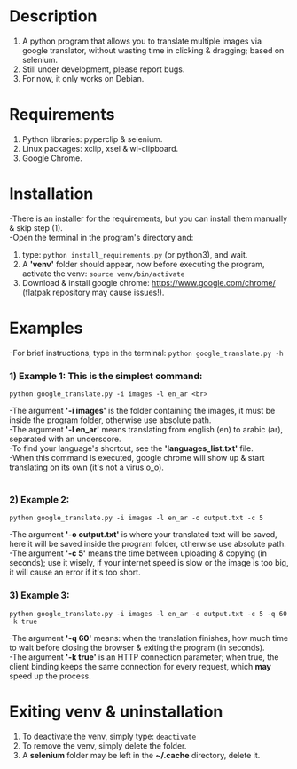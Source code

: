 # Description
1) A python program that allows you to translate multiple images
via google translator, without wasting time in clicking & dragging; based on selenium.
2) Still under development, please report bugs.
3) For now, it only works on Debian.

# Requirements
1) Python libraries: pyperclip & selenium.
2) Linux packages: xclip, xsel & wl-clipboard.
3) Google Chrome.

# Installation
-There is an installer for the requirements, but you can install them manually & skip step (1). <br>
-Open the terminal in the program's directory and:
1) type: ````python install_requirements.py```` (or python3), and wait.
2) A <b>'venv'</b> folder should appear, now before executing the program, activate the venv: ````source venv/bin/activate````
2) Download & install google chrome: https://www.google.com/chrome/ (flatpak repository may cause issues!).

# Examples
-For brief instructions, type in the terminal: ````python google_translate.py -h```` <br>
### 1) Example 1: This is the simplest command: <br>
````
python google_translate.py -i images -l en_ar <br>
````
-The argument <b>'-i images'</b> is the folder containing the images, it must be inside the program folder, otherwise use absolute path. <br>
-The argument <b>'-l en_ar'</b> means translating from english (en) to arabic (ar), separated with an underscore. <br>
-To find your language's shortcut, see the <b>'languages_list.txt'</b> file. <br>
-When this command is executed, google chrome will show up & start translating on its own (it's not a virus o_o). <br> <br>
### 2) Example 2: <br>
````
python google_translate.py -i images -l en_ar -o output.txt -c 5
````
-The argument <b>'-o output.txt'</b> is where your translated text will be saved, here it will be saved inside the program folder, otherwise use absolute path. <br>
-The argument <b>'-c 5'</b> means the time between uploading & copying (in seconds); use it wisely, if your internet speed is slow or the image is too big, it will cause an error if it's too short.

### 3) Example 3:
````
python google_translate.py -i images -l en_ar -o output.txt -c 5 -q 60 -k true
````
-The argument <b>'-q 60'</b> means: when the translation finishes, how much time to wait before closing the browser & exiting the program (in seconds). <br>
-The argument <b>'-k true'</b> is an HTTP connection parameter; when true, the client binding keeps the
 same connection for every request, which <b>may</b> speed up the process.

# Exiting venv & uninstallation
1) To deactivate the venv, simply type: ````deactivate````
2) To remove the venv, simply delete the folder.
3) A <b>selenium</b> folder may be left in the <b>~/.cache</b> directory, delete it.
